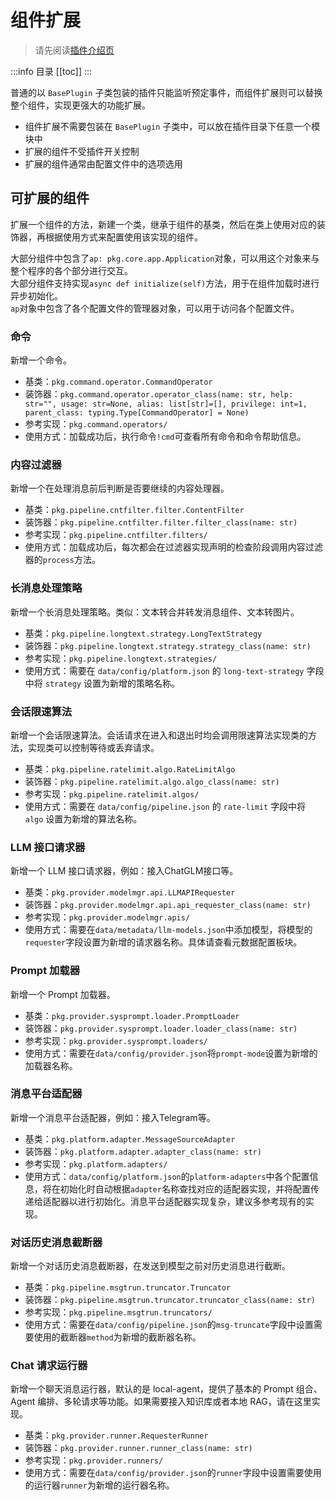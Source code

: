 # 组件扩展

> 请先阅读[插件介绍页](/plugin/plugin-intro)  

:::info 目录
[[toc]]
:::

普通的以 `BasePlugin` 子类包装的插件只能监听预定事件，而组件扩展则可以替换整个组件，实现更强大的功能扩展。

- 组件扩展不需要包装在 `BasePlugin` 子类中，可以放在插件目录下任意一个模块中
- 扩展的组件不受插件开关控制
- 扩展的组件通常由配置文件中的选项选用

## 可扩展的组件

扩展一个组件的方法，新建一个类，继承于组件的基类，然后在类上使用对应的装饰器，再根据使用方式来配置使用该实现的组件。

大部分组件中包含了`ap: pkg.core.app.Application`对象，可以用这个对象来与整个程序的各个部分进行交互。  
大部分组件支持实现`async def initialize(self)`方法，用于在组件加载时进行异步初始化。  
`ap`对象中包含了各个配置文件的管理器对象，可以用于访问各个配置文件。

### 命令

新增一个命令。

- 基类：`pkg.command.operator.CommandOperator`
- 装饰器：`pkg.command.operator.operator_class(name: str, help: str="", usage: str=None, alias: list[str]=[], privilege: int=1, parent_class: typing.Type[CommandOperator] = None)`
- 参考实现：`pkg.command.operators/`
- 使用方式：加载成功后，执行命令`!cmd`可查看所有命令和命令帮助信息。

### 内容过滤器

新增一个在处理消息前后判断是否要继续的内容处理器。

- 基类：`pkg.pipeline.cntfilter.filter.ContentFilter`
- 装饰器：`pkg.pipeline.cntfilter.filter.filter_class(name: str)`
- 参考实现：`pkg.pipeline.cntfilter.filters/`
- 使用方式：加载成功后，每次都会在过滤器实现声明的检查阶段调用内容过滤器的`process`方法。

### 长消息处理策略

新增一个长消息处理策略。类似：文本转合并转发消息组件、文本转图片。

- 基类：`pkg.pipeline.longtext.strategy.LongTextStrategy`
- 装饰器：`pkg.pipeline.longtext.strategy.strategy_class(name: str)`
- 参考实现：`pkg.pipeline.longtext.strategies/`
- 使用方式：需要在 `data/config/platform.json` 的 `long-text-strategy` 字段中将 `strategy` 设置为新增的策略名称。

### 会话限速算法

新增一个会话限速算法。会话请求在进入和退出时均会调用限速算法实现类的方法，实现类可以控制等待或丢弃请求。

- 基类：`pkg.pipeline.ratelimit.algo.RateLimitAlgo`
- 装饰器：`pkg.pipeline.ratelimit.algo.algo_class(name: str)`
- 参考实现：`pkg.pipeline.ratelimit.algos/`
- 使用方式：需要在 `data/config/pipeline.json` 的 `rate-limit` 字段中将 `algo` 设置为新增的算法名称。

### LLM 接口请求器

新增一个 LLM 接口请求器，例如：接入ChatGLM接口等。

- 基类：`pkg.provider.modelmgr.api.LLMAPIRequester`
- 装饰器：`pkg.provider.modelmgr.api.api_requester_class(name: str)`
- 参考实现：`pkg.provider.modelmgr.apis/`
- 使用方式：需要在`data/metadata/llm-models.json`中添加模型，将模型的`requester`字段设置为新增的请求器名称。具体请查看元数据配置板块。

### Prompt 加载器

新增一个 Prompt 加载器。

- 基类：`pkg.provider.sysprompt.loader.PromptLoader`
- 装饰器：`pkg.provider.sysprompt.loader.loader_class(name: str)`
- 参考实现：`pkg.provider.sysprompt.loaders/`
- 使用方式：需要在`data/config/provider.json`将`prompt-mode`设置为新增的加载器名称。

### 消息平台适配器

新增一个消息平台适配器，例如：接入Telegram等。

- 基类：`pkg.platform.adapter.MessageSourceAdapter`
- 装饰器：`pkg.platform.adapter.adapter_class(name: str)`
- 参考实现：`pkg.platform.adapters/`
- 使用方式：`data/config/platform.json`的`platform-adapters`中各个配置信息，将在初始化时自动根据`adapter`名称查找对应的适配器实现，并将配置传递给适配器以进行初始化。消息平台适配器实现复杂，建议多参考现有的实现。

### 对话历史消息截断器

新增一个对话历史消息截断器，在发送到模型之前对历史消息进行截断。

- 基类：`pkg.pipeline.msgtrun.truncator.Truncator`
- 装饰器：`pkg.pipeline.msgtrun.truncator.truncator_class(name: str)`
- 参考实现：`pkg.pipeline.msgtrun.truncators/`
- 使用方式：需要在`data/config/pipeline.json`的`msg-truncate`字段中设置需要使用的截断器`method`为新增的截断器名称。

### Chat 请求运行器

新增一个聊天消息运行器，默认的是 local-agent，提供了基本的 Prompt 组合、Agent 编排、多轮请求等功能。如果需要接入知识库或者本地 RAG，请在这里实现。

- 基类：`pkg.provider.runner.RequesterRunner`
- 装饰器：`pkg.provider.runner.runner_class(name: str)`
- 参考实现：`pkg.provider.runners/`
- 使用方式：需要在`data/config/provider.json`的`runner`字段中设置需要使用的运行器`runner`为新增的运行器名称。